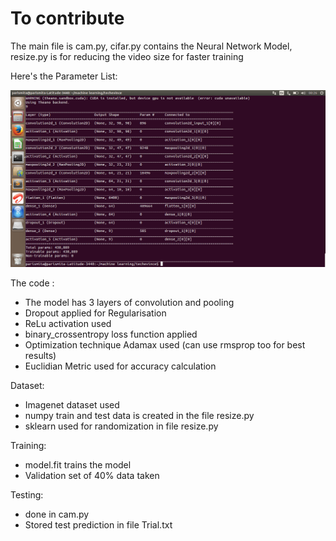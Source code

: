 # To contribute

The main file is cam.py, 
cifar.py contains the Neural Network Model, 
resize.py is for reducing the video size for faster training


Here's the Parameter List:

![Parameters](https://github.com/parismita/EyedBot/blob/master/ss.png)

The code :
* The model has 3 layers of convolution and pooling
* Dropout applied for Regularisation
* ReLu activation used
* binary_crossentropy loss function applied
* Optimization technique Adamax used (can use rmsprop too for best results)
* Euclidian Metric used for accuracy calculation

Dataset:
* Imagenet dataset used
* numpy train and test data is created in the file resize.py
* sklearn used for randomization in file resize.py

Training:
* model.fit trains the model
* Validation set of 40% data taken 

Testing:
* done in cam.py
* Stored test prediction in file Trial.txt
